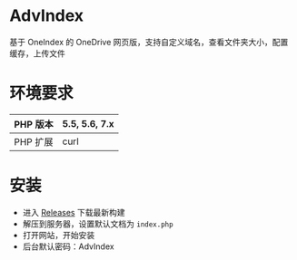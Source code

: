 # AdvIndex
基于 OneIndex 的 OneDrive 网页版，支持自定义域名，查看文件夹大小，配置缓存，上传文件

# 环境要求
|PHP 版本|5.5, 5.6, 7.x|
|---|---|
|PHP 扩展|curl|

# 安装
- 进入 [Releases](https://github.com/MBRjun/AdvIndex/releases/) 下载最新构建
- 解压到服务器，设置默认文档为 ``index.php``
- 打开网站，开始安装
- 后台默认密码：AdvIndex
